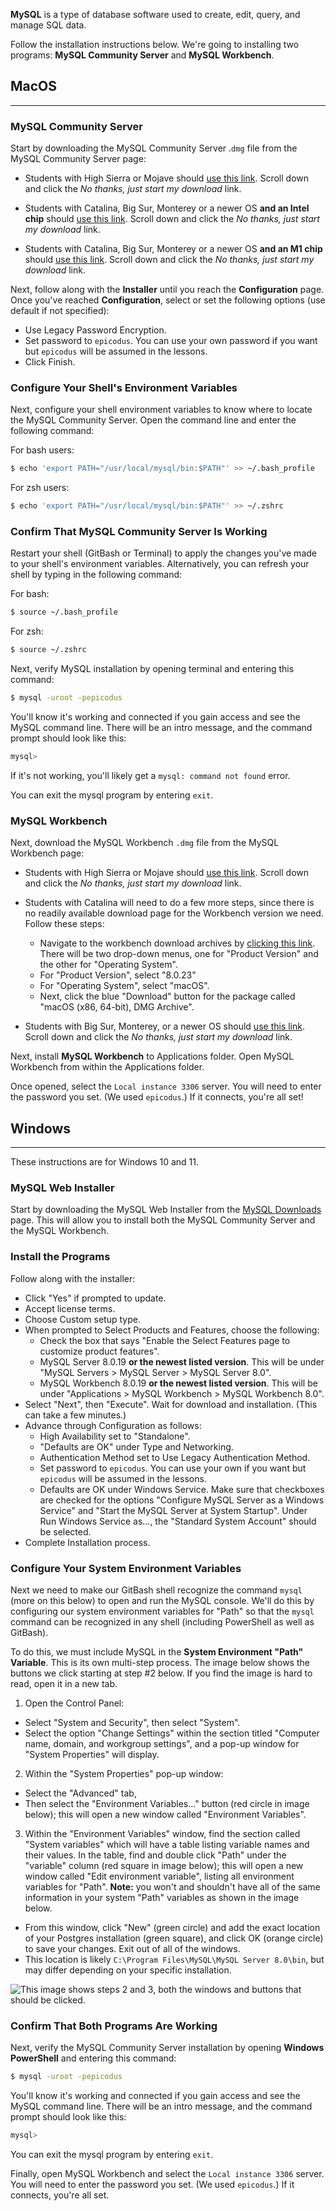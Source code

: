 **MySQL** is a type of database software used to create, edit, query, and manage SQL data.

Follow the installation instructions below. We're going to installing two programs: **MySQL Community Server** and **MySQL Workbench**.

## MacOS

---

### MySQL Community Server

Start by downloading the MySQL Community Server .`dmg` file from the MySQL Community Server page:

*  Students with High Sierra or Mojave should [use this link](https://dev.mysql.com/downloads/file/?id=484914). Scroll down and click the _No thanks, just start my download_ link.

*  Students with Catalina, Big Sur, Monterey or a newer OS **and an Intel chip** should [use this link](https://dev.mysql.com/downloads/file/?id=508095). Scroll down and click the _No thanks, just start my download_ link.

*  Students with Catalina, Big Sur, Monterey or a newer OS **and an M1 chip** should [use this link](https://dev.mysql.com/downloads/file/?id=508094). Scroll down and click the _No thanks, just start my download_ link.

Next, follow along with the **Installer** until you reach the **Configuration** page. Once you've reached **Configuration**, select or set the following options (use default if not specified):

* Use Legacy Password Encryption.
* Set password to `epicodus`. You can use your own password if you want but `epicodus` will be assumed in the lessons.
* Click Finish.

### Configure Your Shell's Environment Variables

Next, configure your shell environment variables to know where to locate the MySQL Community Server. Open the command line and enter the following command:

For bash users:

```bash
$ echo 'export PATH="/usr/local/mysql/bin:$PATH"' >> ~/.bash_profile
```

For zsh users:

```bash
$ echo 'export PATH="/usr/local/mysql/bin:$PATH"' >> ~/.zshrc
```

### Confirm That MySQL Community Server Is Working

Restart your shell (GitBash or Terminal) to apply the changes you've made to your shell's environment variables. Alternatively, you can refresh your shell by typing in the following command:

For bash:

```bash
$ source ~/.bash_profile
```

For zsh:
```bash
$ source ~/.zshrc
```

Next, verify MySQL installation by opening terminal and entering this command: 

```bash
$ mysql -uroot -pepicodus
```

You'll know it's working and connected if you gain access and see the MySQL command line. There will be an intro message, and the command prompt should look like this:

```bash
mysql> 
```

If it's not working, you'll likely get a `mysql: command not found` error.

You can exit the mysql program by entering `exit`.

### MySQL Workbench

Next, download the MySQL Workbench `.dmg` file from the MySQL Workbench page:

*  Students with High Sierra or Mojave should [use this link](https://dev.mysql.com/downloads/file/?id=484391). Scroll down and click the _No thanks, just start my download_ link.

*  Students with Catalina will need to do a few more steps, since there is no readily available download page for the Workbench version we need. Follow these steps:
   
   *  Navigate to the workbench download archives by [clicking this link](https://downloads.mysql.com/archives/workbench/). There will be two drop-down menus, one for "Product Version" and the other for "Operating System".
   *  For "Product Version", select "8.0.23"
   *  For "Operating System", select "macOS". 
   *  Next, click the blue "Download" button for the package called "macOS (x86, 64-bit), DMG Archive".

*  Students with Big Sur, Monterey, or a newer OS should [use this link](https://dev.mysql.com/downloads/file/?id=507344). Scroll down and click the _No thanks, just start my download_ link.

Next, install **MySQL Workbench** to Applications folder. Open MySQL Workbench from within the Applications folder.

Once opened, select the `Local instance 3306` server. You will need to enter the password you set. (We used `epicodus`.) If it connects, you're all set!

## Windows

---

These instructions are for Windows 10 and 11.

### MySQL Web Installer

Start by downloading the MySQL Web Installer from the [MySQL Downloads](https://downloads.mysql.com/archives/get/p/25/file/mysql-installer-web-community-8.0.19.0.msi) page. This will allow you to install both the MySQL Community Server and the MySQL Workbench.

### Install the Programs

Follow along with the installer:
    
* Click "Yes" if prompted to update.
* Accept license terms.
* Choose Custom setup type.
* When prompted to Select Products and Features, choose the following:
    * Check the box that says "Enable the Select Features page to customize product features".
    * MySQL Server 8.0.19 **or the newest listed version**. This will be under "MySQL Servers > MySQL Server > MySQL Server 8.0". 
    * MySQL Workbench 8.0.19 **or the newest listed version**. This will be under "Applications > MySQL Workbench > MySQL Workbench 8.0".
* Select "Next", then "Execute". Wait for download and installation. (This can take a few minutes.)
* Advance through Configuration as follows:
    * High Availability set to "Standalone".
    * "Defaults are OK" under Type and Networking.
    * Authentication Method set to Use Legacy Authentication Method.
    * Set password to `epicodus`. You can use your own if you want but `epicodus` will be assumed in the lessons.
    * Defaults are OK under Windows Service. Make sure that checkboxes are checked for the options "Configure MySQL Server as a Windows Service" and "Start the MySQL Server at System Startup". Under Run Windows Service as..., the "Standard System Account" should be selected.
* Complete Installation process.

### Configure Your System Environment Variables

Next we need to make our GitBash shell recognize the command `mysql` (more on this below) to open and run the MySQL console. We'll do this by configuring our system environment variables for "Path" so that the `mysql` command can be recognized in any shell (including PowerShell as well as GitBash).

To do this, we must include MySQL in the **System Environment "Path" Variable**. This is its own multi-step process. The image below shows the buttons we click starting at step #2 below. If you find the image is hard to read, open it in a new tab.

1. Open the Control Panel: 
  * Select "System and Security", then select "System". 
  * Select the option "Change Settings" within the section titled "Computer name, domain, and workgroup settings", and a pop-up window for "System Properties" will display. 
2. Within the "System Properties" pop-up window:
  * Select the "Advanced" tab,
  * Then select the "Environment Variables..." button (red circle in image below); this will open a new window called "Environment Variables".
3. Within the "Environment Variables" window, find the section called "System variables" which will have a table listing variable names and their values. In the table, find and double click "Path" under the "variable" column (red square in image below); this will open a new window called "Edit environment variable", listing all environment variables for "Path". **Note:** you won't and shouldn't have all of the same information in your system "Path" variables as shown in the image below.
  * From this window, click "New" (green circle) and add the exact location of your Postgres installation (green square), and click OK (orange circle) to save your changes. Exit out of all of the windows.
  * This location is likely `C:\Program Files\MySQL\MySQL Server 8.0\bin`, but may differ depending on your specific installation.

![This image shows steps 2 and 3, both the windows and buttons that should be clicked.](https://learnhowtoprogram.s3.us-west-2.amazonaws.com/mysql-setting-system-env-variables-RESIZED.png)

### Confirm That Both Programs Are Working

Next, verify the MySQL Community Server installation by opening **Windows PowerShell** and entering this command:

```bash
$ mysql -uroot -pepicodus
```

You'll know it's working and connected if you gain access and see the MySQL command line. There will be an intro message, and the command prompt should look like this:

```bash
mysql> 
```

You can exit the mysql program by entering `exit`.

Finally, open MySQL Workbench and select the `Local instance 3306` server. You will need to enter the password you set. (We used `epicodus`.) If it connects, you're all set.

